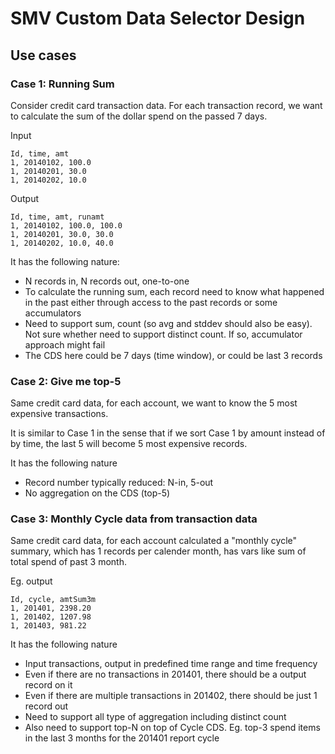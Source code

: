 # SMV Custom Data Selector Design

## Use cases

### Case 1: Running Sum

Consider credit card transaction data. For each transaction record, we want to calculate the sum of the 
dollar spend on the passed 7 days.

Input
```
Id, time, amt
1, 20140102, 100.0
1, 20140201, 30.0
1, 20140202, 10.0
```

Output
```
Id, time, amt, runamt
1, 20140102, 100.0, 100.0
1, 20140201, 30.0, 30.0
1, 20140202, 10.0, 40.0
```

It has the following nature:

* N records in, N records out, one-to-one
* To calculate the running sum, each record need to know what happened in the
past either through access to the past records or some accumulators  
* Need to support sum, count (so avg and stddev should also be easy). Not sure
whether need to support distinct count. If so, accumulator approach might
fail
* The CDS here could be 7 days (time window), or could be last 3 records

### Case 2: Give me top-5 

Same credit card data, for each account, we want to know the 5 most expensive transactions.

It is similar to Case 1 in the sense that if we sort Case 1 by amount instead of by time, the last 5 will 
become 5 most expensive records. 

It has the following nature

* Record number typically reduced: N-in, 5-out
* No aggregation on the CDS (top-5)

### Case 3: Monthly Cycle data from transaction data

Same credit card data, for each account calculated a "monthly cycle" summary, which has 1 records per
calender month, has vars like sum of total spend of past 3 month. 

Eg. output
```
Id, cycle, amtSum3m
1, 201401, 2398.20
1, 201402, 1207.98
1, 201403, 981.22
```

It has the following nature

* Input transactions, output in predefined time range and time frequency
* Even if there are no transactions in 201401, there should be a output
record on it
* Even if there are multiple transactions in 201402, there should be just 1
record out 
* Need to support all type of aggregation including distinct count 
* Also need to support top-N on top of Cycle CDS. Eg. top-3 spend items in the
last 3 months for the 201401 report cycle
